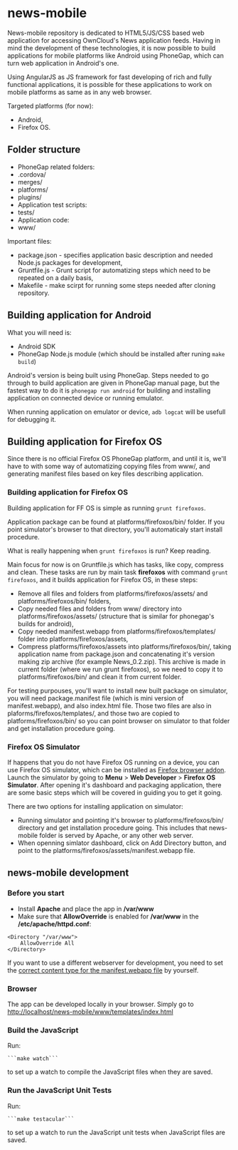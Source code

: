 # news-mobile

News-mobile repository is dedicated to HTML5/JS/CSS based web application for accessing OwnCloud's News application feeds. Having in mind the development of these technologies, it is now possible to build applications for mobile platforms like Android using PhoneGap, which can turn web application in Android's one.

Using AngularJS as JS framework for fast developing of rich and fully functional applications, it is possible for these applications to work on mobile platforms as same as in any web browser.

Targeted platforms (for now):
* Android,
* Firefox OS.


## Folder structure

* PhoneGap related folders:
 * .cordova/
 * merges/
 * platforms/
 * plugins/
* Application test scripts:
 * tests/
* Application code:
 * www/

 
Important files:
* package.json - specifies application basic description and needed Node.js packages for development,
* Gruntfile.js - Grunt script for automatizing steps which need to be repeated on a daily basis,
* Makefile - make scirpt for running some steps needed after cloning repository.


## Building application for Android


What you will need is:
* Android SDK
* PhoneGap Node.js module (which should be installed after runing ```make build```)

Android's version is being built using PhoneGap. Steps needed to go through to build application are given in PhoneGap manual page, but the fastest way to do it is ```phonegap run android``` for building and installing application on connected device or running emulator.

When running application on emulator or device, ```adb logcat``` will be usefull for debugging it.


## Building application for Firefox OS


Since there is no official Firefox OS PhoneGap platform, and until it is, we'll have to with some way of automatizing copying files from www/, and generating manifest files based on key files describing application.


### Building application for Firefox OS

Building application for FF OS is simple as running ```grunt firefoxos```.

Application package can be found at platforms/firefoxos/bin/ folder. If you point simulator's browser to that directory, you'll automaticaly start install procedure.

What is really happening when ```grunt firefoxos``` is run? Keep reading.

Main focus for now is on Gruntfile.js which has tasks, like copy, compress and clean. These tasks are run by main task __firefoxos__ with command ```grunt firefoxos```, and it builds application for Firefox OS, in these steps:
* Remove all files and folders from platforms/firefoxos/assets/ and platforms/firefoxos/bin/ folders,
* Copy needed files and folders from www/ directory into platforms/firefoxos/assets/ (structure that is similar for phonegap's builds for android),
* Copy needed manifest.webapp from platforms/firefoxos/templates/ folder into platforms/firefoxos/assets,
* Compress platforms/firefoxos/assets into platforms/firefoxos/bin/, taking application name from package.json and concatenating it's version making zip archive (for example News_0.2.zip). This archive is made in current folder (where we run grunt firefoxos), so we need to copy it to platforms/firefoxos/bin/ and clean it from current folder.

For testing purpouses, you'll want to install new built package on simulator, you will need package.manifest file (which is mini version of manifest.webapp), and also index.html file. Those two files are also in plaforms/firefoxos/templates/, and those two are copied to platforms/firefoxos/bin/ so you can point browser on simulator to that folder and get installation procedure going.

### Firefox OS Simulator 

If happens that you do not have Firefox OS running on a device, you can use Firefox OS simulator, which can be installed as [Firefox browser addon](https://addons.mozilla.org/de/firefox/addon/firefox-os-simulator/). Launch the simulator by going to  **Menu** > **Web Developer** > **Firefox OS Simulator**. After opening it's dashboard and packaging application, there are some basic steps which will be covered in guiding you to get it going.

There are two options for installing application on simulator:
* Running simulator and pointing it's browser to platforms/firefoxos/bin/ directory and get installation procedure going. This includes that news-mobile folder is served by Apache, or any other web server.
* When openning simlator dashboard, click on Add Directory button, and point to the platforms/firefoxos/assets/manifest.webapp file.

## news-mobile development

### Before you start
* Install **Apache** and place the app in **/var/www**
* Make sure that **AllowOverride** is enabled for **/var/www** in the **/etc/apache/httpd.conf**:

```
<Directory "/var/www">
	AllowOverride All
</Directory>
```

If you want to use a different webserver for development, you need to set the [correct content type for the manifest.webapp file](https://developer.mozilla.org/en-US/docs/Web/Apps/Manifest?redirectlocale=en-US&redirectslug=Apps%2FManifest#Serving_manifests) by yourself.

### Browser

The app can be developed locally in your browser. Simply go to [http://localhost/news-mobile/www/templates/index.html](http://localhost/news-mobile/www/templates/index.html)

### Build the JavaScript

Run:

	```make watch```

to set up a watch to compile the JavaScript files when they are saved.

### Run the JavaScript Unit Tests

Run:

	```make testacular```

to set up a watch to run the JavaScript unit tests when JavaScript files are saved.
